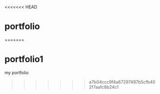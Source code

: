 <<<<<<< HEAD
# portfolio
=======
# portfolio1
my portfolio
>>>>>>> a7b04ccc9f4a67297497b5cfb402f7aafc8b24c1
